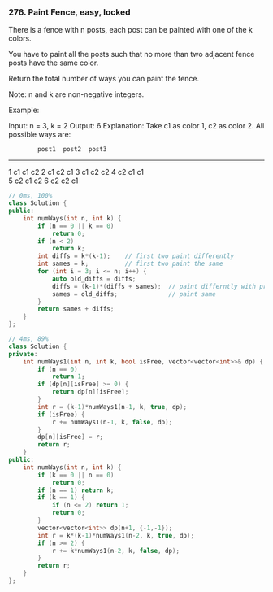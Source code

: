 ### 276. Paint Fence, easy, locked
There is a fence with n posts, each post can be painted with one of the k colors.

You have to paint all the posts such that no more than two adjacent fence posts have the same color.

Return the total number of ways you can paint the fence.

Note:
n and k are non-negative integers.

Example:

Input: n = 3, k = 2
Output: 6
Explanation: Take c1 as color 1, c2 as color 2. All possible ways are:

            post1  post2  post3      
 -----      -----  -----  -----       
   1         c1     c1     c2 
   2         c1     c2     c1 
   3         c1     c2     c2 
   4         c2     c1     c1  
   5         c2     c1     c2
   6         c2     c2     c1
```c++
// 0ms, 100%
class Solution {
public:
    int numWays(int n, int k) {
        if (n == 0 || k == 0)
            return 0;
        if (n < 2)
            return k;
        int diffs = k*(k-1);    // first two paint differently
        int sames = k;          // first two paint the same
        for (int i = 3; i <= n; i++) {
            auto old_diffs = diffs;
            diffs = (k-1)*(diffs + sames);  // paint differntly with previous
            sames = old_diffs;              // paint same
        }
        return sames + diffs;
    }
};

// 4ms, 89%
class Solution {
private:
    int numWays1(int n, int k, bool isFree, vector<vector<int>>& dp) {
        if (n == 0)
            return 1;
        if (dp[n][isFree] >= 0) {
            return dp[n][isFree];
        }
        int r = (k-1)*numWays1(n-1, k, true, dp);
        if (isFree) {
            r += numWays1(n-1, k, false, dp);
        }
        dp[n][isFree] = r;
        return r;
    }
public:
    int numWays(int n, int k) {
        if (k == 0 || n == 0)
            return 0;
        if (n == 1) return k;
        if (k == 1) {
            if (n <= 2) return 1;
            return 0;
        }
        vector<vector<int>> dp(n+1, {-1,-1});
        int r = k*(k-1)*numWays1(n-2, k, true, dp);
        if (n >= 2) {
            r += k*numWays1(n-2, k, false, dp);
        }
        return r;
    }
};
```

